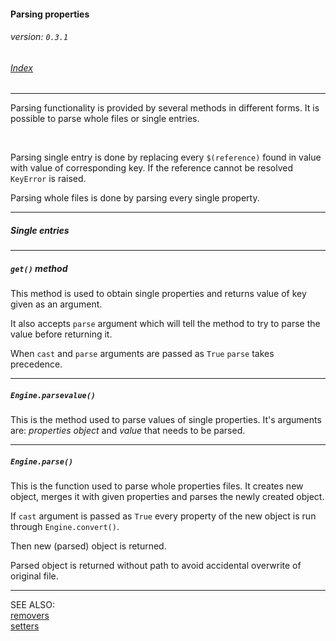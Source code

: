 #### Parsing properties
###### _version: `0.3.1`_

###### [Index](index.mdown)
----

Parsing functionality is provided by several methods in different forms. 
It is possible to parse whole files or single entries.

&nbsp;

Parsing single entry is done by replacing every `$(reference)` found in value 
with value of corresponding key. 
If the reference cannot be resolved `KeyError` is raised. 

Parsing whole files is done by parsing every single property.


----

##### Single entries
----
##### `get()` method

This method is used to obtain single properties and returns value of key given 
as an argument. 

It also accepts `parse` argument which will tell the method to try to parse 
the value before returning it.

When `cast` and `parse` arguments are passed as `True` `parse` takes precedence. 


----

##### `Engine.parsevalue()`

This is the method used to parse values of single properties. 
It's arguments are: *properties object* and *value* that needs to be parsed.


----

##### `Engine.parse()`

This is the function used to parse whole properties files. 
It creates new object, merges it with given properties and parses the newly created 
object. 

If `cast` argument is passed as `True` every property of the new object is run through 
`Engine.convert()`.

Then new (parsed) object is returned.

Parsed object is returned without path to avoid accidental overwrite of original file.


----

SEE ALSO:  
[removers](removers.mdown)  
[setters](setters.mdown)
